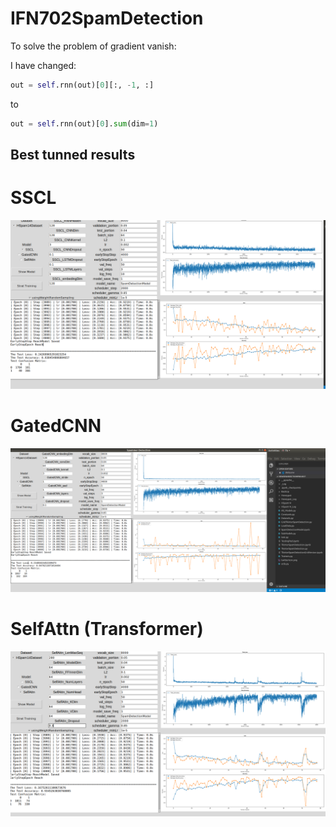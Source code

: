 # IFN702SpamDetection

To solve the problem of gradient vanish:

I have changed:
```python
out = self.rnn(out)[0][:, -1, :]         
```
to 
```python
out = self.rnn(out)[0].sum(dim=1)
```

## Best tunned results 

# SSCL
![](https://github.com/ChihchengHsieh/IFN702SpamDetection/blob/master/TrainingResults/SSCL_1.png?raw=true)

# GatedCNN
![](https://github.com/ChihchengHsieh/IFN702SpamDetection/blob/master/TrainingResults/Gated_1.png?raw=true)

# SelfAttn (Transformer)
![](https://github.com/ChihchengHsieh/IFN702SpamDetection/blob/master/TrainingResults/SelfAttn_3.png?raw=true)
